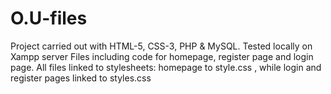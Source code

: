 # O.U-files
Project carried out with HTML-5, CSS-3, PHP & MySQL.
Tested locally on Xampp server
Files including code for homepage, register page and login page.
All files linked to stylesheets: homepage to style.css , while login and register pages linked to styles.css
